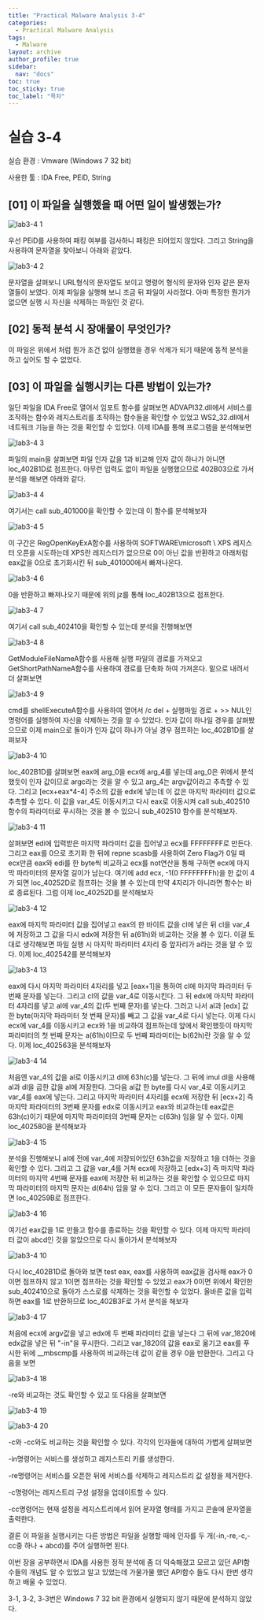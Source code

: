 ```yaml
---
title: "Practical Malware Analysis 3-4"
categories:
  - Practical Malware Analysis
tags:
  - Malware
layout: archive
author_profile: true
sidebar:
  nav: "docs"
toc: true
toc_sticky: true
toc_label: "목차"
---
```


# 실습 3-4

실습 환경 : Vmware (Windows 7 32 bit)

사용한 툴 : IDA Free, PEiD, String

## [01] 이 파일을 실행했을 때 어떤 일이 발생했는가?

![lab3-4 1](https://user-images.githubusercontent.com/91646923/135559426-89343fc1-d56d-4c58-b056-080a9334466a.JPG)

우선 PEiD를 사용하여 패킹 여부를 검사하니 패킹은 되어있지 않았다. 그리고 String을 사용하여 문자열을 찾아보니 아래와 같았다.

![lab3-4 2](https://user-images.githubusercontent.com/91646923/135559433-30eca722-d801-421e-8e61-05444155a506.JPG)

문자열을 살펴보니 URL형식의 문자열도 보이고 명령어 형식의 문자와 인자 같은 문자열들이 보였다. 이제 파일을 실행해 보니 조금 뒤 파일이 사라졌다. 아마 특정한 뭔가가 없으면 실행 시 자신을 삭제하는 파일인 것 같다.

## [02] 동적 분석 시 장애물이 무엇인가?

이 파일은 위에서 처럼 뭔가 조건 없이 실행했을 경우 삭제가 되기 때문에 동적 분석을 하고 싶어도 할 수 없었다.

## [03] 이 파일을 실행시키는 다른 방법이 있는가?

일단 파일을 IDA Free로 열어서 임포트 함수를 살펴보면 ADVAPI32.dll에서 서비스를 조작하는 함수와 레지스트리를 조작하는 함수들을 확인할 수 있었고 WS2_32.dll에서 네트워크 기능을 하는 것을 확인할 수 있었다. 이제 IDA를 통해 프로그램을 분석해보면

![lab3-4 3](https://user-images.githubusercontent.com/91646923/135559463-c519c7fd-0485-4873-9de5-6f61acb9d5e8.JPG)

파일의 main을 살펴보면 파일 인자 값을 1과 비교해 인자 값이 하나가 아니면 loc_402B1D로 점프한다. 아무런 입력도 없이 파일을 실행했으므로 402B03으로 가서 분석을 해보면 아래와 같다.

![lab3-4 4](https://user-images.githubusercontent.com/91646923/135559477-ebd2fc8f-531a-4d22-bde7-cde47eb95503.JPG)

여기서는 call sub_401000을 확인할 수 있는데 이 함수를 분석해보자

![lab3-4 5](https://user-images.githubusercontent.com/91646923/135559482-c070b6a7-f568-4c64-b0cd-e3ea547c2825.JPG)

이 구간은 RegOpenKeyExA함수를 사용하여 SOFTWARE\\microsoft \\ XPS 레지스터 오픈을 시도하는데 XPS란 레지스터가 없으므로 0이 아닌 값을 반환하고 아래처럼 eax값을 0으로 초기화시킨 뒤 sub_401000에서 빠져나온다.

![lab3-4 6](https://user-images.githubusercontent.com/91646923/135559493-5d91dc71-5f8f-4ae7-9d72-37a642651d25.JPG)

0을 반환하고 빠져나오기 때문에 위의 jz를 통해 loc_402B13으로 점프한다.

![lab3-4 7](https://user-images.githubusercontent.com/91646923/135559505-20aa275a-24ae-4943-99df-2fdfadd342fe.JPG)

여기서 call sub_402410을 확인할 수 있는데 분석을 진행해보면

![lab3-4 8](https://user-images.githubusercontent.com/91646923/135559504-44dbf3f1-f0f2-4406-a320-f44e7c9bd3c9.JPG)

GetModuleFileNameA함수를 사용해 실행 파일의 경로를 가져오고 GetShortPathNameA함수를 사용하여 경로를 단축화 하여 가져온다. 밑으로 내려서 더 살펴보면

![lab3-4 9](https://user-images.githubusercontent.com/91646923/135559507-ae33e94a-434d-4033-a35b-9d7df23b96dc.JPG)

cmd를 shellExecuteA함수를 사용하여 열어서 /c del + 실행파일 경로 + >> NUL인 명령어를 실행하여 자신을 삭제하는 것을 알 수 있었다. 인자 값이 하나일 경우를 살펴봤으므로 이제 main으로 돌아가 인자 값이 하나가 아닐 경우 점프하는 loc_402B1D를 살펴보자

![lab3-4 10](https://user-images.githubusercontent.com/91646923/135559518-f39470ec-bca4-4ac9-b302-b421d2521786.JPG)

loc_402B1D를 살펴보면 eax에 arg_0을 ecx에 arg_4를 넣는데 arg_0은 위에서 분석했듯이 인자 값이므로 argc라는 것을 알 수 있고 arg_4는 argv값이라고 추측할 수 있다. 그리고 [ecx+eax*4-4] 주소의 값을 edx에 넣는데 이 값은 마지막 파라미터 값으로 추측할 수 있다. 이 값을 var_4도 이동시키고 다시 eax로 이동시켜 call sub_402510 함수의 파라미터로 푸시하는 것을 볼 수 있으니 sub_402510 함수를 분석해보자.

![lab3-4 11](https://user-images.githubusercontent.com/91646923/135559524-0ed561cf-eaff-4091-b2cf-e8820649e78e.JPG)

살펴보면 edi에 입력받은 마지막 파라미터 값을 집어넣고 ecx를 FFFFFFFF로 만든다. 그리고 eax를 0으로 초기화 한 뒤에 repne scasb를 사용하여 Zero Flag가 0일 때 ecx만큼 eax와 edi를 한 byte씩 비교하고 ecx를 not연산을 통해 구하면 ecx에 마지막 파라미터의 문자열 길이가 남는다. 여기에 add ecx, -1(0 FFFFFFFFh)을 한 값이 4가 되면 loc_40252D로 점프하는 것을 볼 수 있는데 만약 4자리가 아니라면 함수는 바로 종료된다. 그럼 이제 loc_40252D를 분석해보자

![lab3-4 12](https://user-images.githubusercontent.com/91646923/135559526-73c8ca26-6aa3-4fd0-b4c6-e00eade33215.JPG)

eax에 마지막 파라미터 값을 집어넣고 eax의 한 바이트 값을 cl에 넣은 뒤 cl을 var_4에 저장하고 그 값을 다시 edx에 저장한 뒤 a(61h)와 비교하는 것을 볼 수 있다. 이걸 토대로 생각해보면 파일 실행 시 마지막 파라미터 4자리 중 앞자리가 a라는 것을 알 수 있다. 이제 loc_402542를 분석해보자 

![lab3-4 13](https://user-images.githubusercontent.com/91646923/135559530-1ef174b7-4fc2-42e0-80f1-74528d838135.JPG)

eax에 다시 마지막 파라미터 4자리를 넣고 [eax+1]을 통하여 cl에 마지막 파라미터 두 번째 문자를 넣는다. 그리고 cl의 값을 var_4로 이동시킨다. 그 뒤 edx에 마지막 파라미터 4자리를 넣고 al에 var_4의 값(두 번째 문자)를 넣는다. 그러고 나서 al과 [edx] 값 한 byte(마지막 파라미터 첫 번째 문자)를 빼고 그 값을 var_4로 다시 넣는다. 이제 다시 ecx에 var_4를 이동시키고 ecx와 1을 비교하여 점프하는데 앞에서 확인했듯이 마지막 파라미터의 첫 번째 문자는 a(61h)이므로 두 번째 파라미터는 b(62h)란 것을 알 수 있다. 이제 loc_402563을 분석해보자

![lab3-4 14](https://user-images.githubusercontent.com/91646923/135559532-bd14bf8a-d49f-45b6-ae8f-2c0b862e9566.JPG)

처음엔 var_4의 값을 al로 이동시키고 dl에 63h(c)를 넣는다. 그 뒤에 imul dl을 사용해 al과 dl을 곱한 값을 al에 저장한다. 그다음 al값 한 byte를 다시 var_4로 이동시키고 var_4를 eax에 넣는다. 그리고 마지막 파라미터 4자리를 ecx에 저장한 뒤 [ecx+2] 즉 마지막 파라미터의 3번째 문자를 edx로 이동시키고 eax와 비교하는데 eax값은 63h(c)이기 때문에 마지막 파라미터의 3번째 문자는 c(63h) 임을 알 수 있다. 이제 loc_402580을 분석해보자

![lab3-4 15](https://user-images.githubusercontent.com/91646923/135559537-5beefd5c-4738-4f32-9667-3c38d6d17feb.JPG)

분석을 진행해보니 al에 전에 var_4에 저장되어있던 63h값을 저장하고 1을 더하는 것을 확인할 수 있다. 그리고 그 값을 var_4를 거쳐 ecx에 저장하고 [edx+3] 즉 마지막 파라미터의 마지막 4번째 문자를 eax에 저장한 뒤 비교하는 것을 확인할 수 있으므로 마지막 파라미터의 마지막 문자는 d(64h) 임을 알 수 있다. 그리고 이 모든 문자들이 일치하면 loc_40259B로 점프한다.

![lab3-4 16](https://user-images.githubusercontent.com/91646923/135559545-69f36c89-962d-4f66-8fc7-544dfd93bc16.JPG)

여기선 eax값을 1로 만들고 함수를 종료하는 것을 확인할 수 있다. 이제 마지막 파라미터 값이 abcd인 것을 알았으므로 다시 돌아가서 분석해보자

![lab3-4 10](https://user-images.githubusercontent.com/91646923/135559780-2662b474-6a97-41df-ae55-7059d8b3fdb5.JPG)

다시 loc_402B1D로 돌아와 보면 test eax, eax를 사용하여 eax값을 검사해 eax가 0이면 점프하지 않고 1이면 점프하는 것을 확인할 수 있었고 eax가 0이면 위에서 확인한 sub_402410으로 돌아가 스스로를 삭제하는 것을 확인할 수 있었다. 올바른 값을 입력하면 eax를 1로 반환하므로 loc_402B3F로 가서 분석을 해보자

![lab3-4 17](https://user-images.githubusercontent.com/91646923/135559551-c3e14f32-33c4-4240-8e16-da6d8d62ccd4.JPG)

처음에 ecx에 argv값을 넣고 edx에 두 번째 파라미터 값을 넣는다 그 뒤에 var_1820에 edx값을 넣은 뒤 "-in"을 푸시한다. 그리고 var_1820의 값을 eax로 옮기고 eax를 푸시한 뒤에 __mbscmp를 사용하여 비교하는데 값이 같을 경우 0을 반환한다. 그리고 다음을 보면

![lab3-4 18](https://user-images.githubusercontent.com/91646923/135559555-c747b6ab-7a34-4d5f-8dbc-6206f9bff045.JPG)

-re와 비교하는 것도 확인할 수 있고 또 다음을 살펴보면

![lab3-4 19](https://user-images.githubusercontent.com/91646923/135559581-6160cad5-5a66-445c-aec1-f136fd8336e0.JPG)

![lab3-4 20](https://user-images.githubusercontent.com/91646923/135559586-c2233d67-b6fd-4741-a1d7-a99653eb3dbc.JPG)

-c와 -cc와도 비교하는 것을 확인할 수 있다. 각각의 인자들에 대하여 가볍게 살펴보면

-in명령어는 서비스를 생성하고 레지스트리 키를 생성한다.

-re명령어는 서비스를 오픈한 뒤에 서비스를 삭제하고 레지스트리 값 설정을 제거한다.

-c명령어는 레지스트리 구성 설정을 업데이트할 수 있다.

-cc명령어는 현재 설정을 레지스트리에서 읽어 문자열 형태를 가지고 콘솔에 문자열을 출력한다.


결론 이 파일을 실행시키는 다른 방법은 파일을 실행할 때에 인자를 두 개(-in,-re,-c,-cc중 하나 + abcd)를 주어 실행하면 된다.

이번 장을 공부하면서 IDA를 사용한 정적 분석에 좀 더 익숙해졌고 모르고 있던 API함수들의 개념도 알 수 있었고 알고 있었는데 가물가물 했던 API함수 들도 다시 한번 생각하고 배울 수 있었다.

3-1, 3-2, 3-3번은 Windows 7 32 bit 환경에서 실행되지 않기 때문에 분석하지 않았다.
